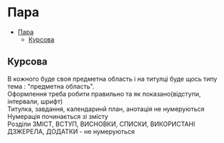 # Пара

- [Пара](#пара)
  - [Курсова](#курсова)

## Курсова

В кожного буде своя предметна область і на титулці буде щось типу тема : "предметна область".  
Оформлення треба робити правильно та як показано(відступи, інтервали, шрифт)  
Титулка, завдання, календаринй план, анотація не нумеруються  
Нумерація починається зі змісту  
Розділи ЗМІСТ, ВСТУП, ВИСНОВКИ, СПИСКИ, ВИКОРИСТАНІ ДЗЖЕРЕЛА, ДОДАТКИ - не нумеруються
